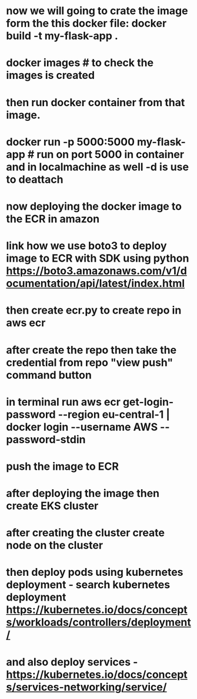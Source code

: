 # now we will going to crate the image form the this docker file: docker build -t my-flask-app .
# docker images     # to check the images is created
# then run docker container from that image.
# docker run -p 5000:5000 my-flask-app      # run on port 5000 in container and in localmachine as well -d is use to deattach
# now deploying the docker image to the ECR in amazon 
# link how we use boto3 to deploy image to ECR with SDK using python https://boto3.amazonaws.com/v1/documentation/api/latest/index.html

# then create ecr.py to create repo in aws ecr
# after create the repo then take the credential from repo "view push" command button
# in terminal run aws ecr get-login-password --region eu-central-1 | docker login --username AWS --password-stdin 
# push the image to ECR

# after deploying the image then create EKS cluster 
# after creating the cluster create node on the cluster 

# then deploy pods using kubernetes deployment - search kubernetes deployment https://kubernetes.io/docs/concepts/workloads/controllers/deployment/
# and also deploy services - https://kubernetes.io/docs/concepts/services-networking/service/




